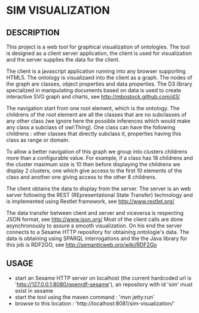 SIM VISUALIZATION
=================

DESCRIPTION
-----------

This project is a web tool for graphical visualization of ontologies.
The tool is designed as a client server application, the client is used for visualization and the server supplies the data for the client.

The client is a javascript application running into any browser supporting HTML5. The ontology is visualizaed into the client as a graph. 
The nodes of the graph are classes, object properties and data properties. The D3 library specialized in manipulating documents based on data 
is used to create interactive SVG graph and charts, see http://mbostock.github.com/d3/

The navigation start from one root element, which is the ontology. The childrens of the root element are all the classes that are no subclasses 
of any other class (we ignore here the possible inferences which would make any class a subclass of owl:Thing). One class can have the following 
childrens : other classes that directly subclass it, properties having this class as range or domain.

To allow a better navigation of this graph we group into clusters childrens more than a configurable value. For example, if a class has 18 childrens
and the cluster maximum size is 10 then before displaying the childrens we display 2 clusters, one which give access to the first 10 elements of the
class and another one giving access to the other 8 childrens.

The client obtains the data to display from the server. The server is an web server following the REST (REpresentational State Transfer) technology and
is implemented using Restlet framework, see http://www.restlet.org/

The data transfer between client and server and viceversa is respecting JSON format, see http://www.json.org/
Most of the client calls are done asynchronously to assure a smooth visualization.
On his end the server connects to a Sesame HTTP repository for obtaining ontologie's data. The data is obtaining using SPARQL interrogations and the
the Java library for this job is RDF2GO, see http://semanticweb.org/wiki/RDF2Go


USAGE
-----

- start an Sesame HTTP server on localhost (the current hardcoded url is 'http://127.0.0.1:8080/openrdf-sesame'), an repository with id 'sim' must exist in sesame
- start the tool using the maven command : 'mvn jetty:run'
- browse to this location : 'http://localhost:8081/sim-visualization/'

 
